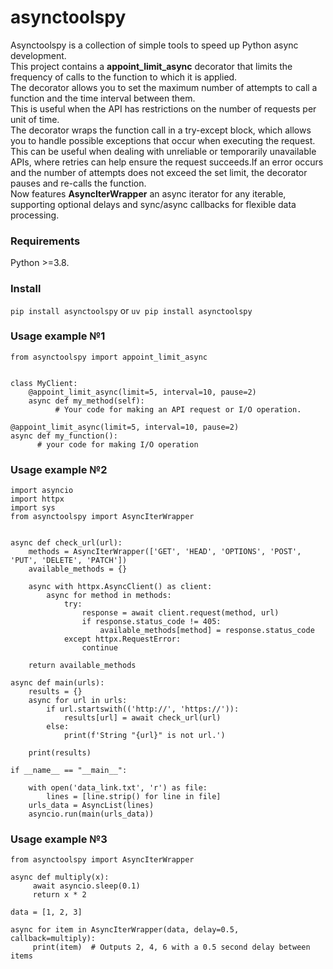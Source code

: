 # asynctoolspy

Asynctoolspy is a collection of simple tools to speed up Python async development. \
This project contains a **appoint_limit_async** decorator that limits the frequency of calls to the function to which it is applied.\
The decorator allows you to set the maximum number of attempts to call a function and the time interval between them.\
This is useful when the API has restrictions on the number of requests per unit of time.\
The decorator wraps the function call in a try-except block, which allows you to handle possible exceptions that occur when executing the request.\
This can be useful when dealing with unreliable or temporarily unavailable APIs, where retries can help ensure the request succeeds.If an error occurs and the number of attempts does not exceed the set limit, the decorator pauses and re-calls the function.\
Now features **AsyncIterWrapper** an async iterator for any iterable, supporting optional delays and sync/async callbacks for flexible data processing.



### Requirements

Python >=3.8.


### Install

```pip install asynctoolspy```  or  ```uv pip install asynctoolspy```



### Usage example №1

```
from asynctoolspy import appoint_limit_async


class MyClient:
    @appoint_limit_async(limit=5, interval=10, pause=2)
    async def my_method(self):
          # Your code for making an API request or I/O operation.

@appoint_limit_async(limit=5, interval=10, pause=2)
async def my_function():
      # your code for making I/O operation
```



### Usage example №2

```
import asyncio 
import httpx 
import sys
from asynctoolspy import AsyncIterWrapper


async def check_url(url):
    methods = AsyncIterWrapper(['GET', 'HEAD', 'OPTIONS', 'POST', 'PUT', 'DELETE', 'PATCH'])
    available_methods = {}

    async with httpx.AsyncClient() as client:
        async for method in methods:
            try:
                response = await client.request(method, url)
                if response.status_code != 405:
                    available_methods[method] = response.status_code
            except httpx.RequestError:
                continue

    return available_methods

async def main(urls):
    results = {}
    async for url in urls:
        if url.startswith(('http://', 'https://')):
            results[url] = await check_url(url)
        else:
            print(f'String "{url}" is not url.')

    print(results)

if __name__ == "__main__":

    with open('data_link.txt', 'r') as file:
        lines = [line.strip() for line in file]
    urls_data = AsyncList(lines)
    asyncio.run(main(urls_data))

```



### Usage example №3

```
from asynctoolspy import AsyncIterWrapper

async def multiply(x):
     await asyncio.sleep(0.1)
     return x * 2

data = [1, 2, 3]

async for item in AsyncIterWrapper(data, delay=0.5, callback=multiply):
     print(item)  # Outputs 2, 4, 6 with a 0.5 second delay between items
```

